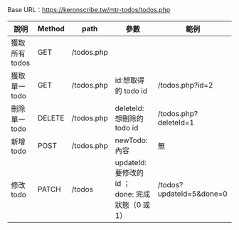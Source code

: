 Base URL：https://keronscribe.tw/mtr-todos/todos.php

| 說明           | Method | path       | 參數                                              | 範例                     |
| -------------- | ------ | ---------- | ------------------------------------------------- | ------------------------ |
| 獲取所有 todos | GET    | /todos.php |                                                   |                          |
| 獲取單一 todo  | GET    | /todos.php | id:想取得的 todo id                               | /todos.php?id=2          |
| 刪除單一 todo  | DELETE | /todos.php | deleteId:想刪除的 todo id                         | /todos.php?deleteId=1    |
| 新增 todo      | POST   | /todos.php | newTodo: 內容                                     | 無                       |
| 修改 todo      | PATCH  | /todos     | updateId: 要修改的 id ； done: 完成狀態（0 或 1） | /todos?updateId=5&done=0 |
